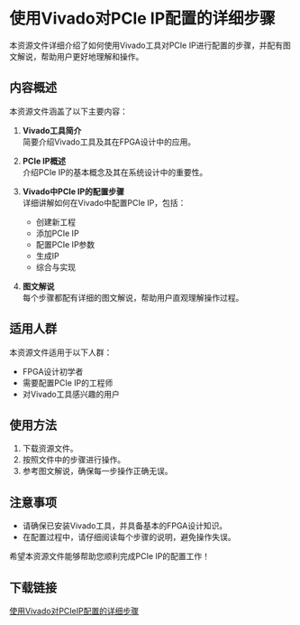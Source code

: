 # 使用Vivado对PCIe IP配置的详细步骤

本资源文件详细介绍了如何使用Vivado工具对PCIe IP进行配置的步骤，并配有图文解说，帮助用户更好地理解和操作。

## 内容概述

本资源文件涵盖了以下主要内容：

1. **Vivado工具简介**  
   简要介绍Vivado工具及其在FPGA设计中的应用。

2. **PCIe IP概述**  
   介绍PCIe IP的基本概念及其在系统设计中的重要性。

3. **Vivado中PCIe IP的配置步骤**  
   详细讲解如何在Vivado中配置PCIe IP，包括：
   - 创建新工程
   - 添加PCIe IP
   - 配置PCIe IP参数
   - 生成IP
   - 综合与实现

4. **图文解说**  
   每个步骤都配有详细的图文解说，帮助用户直观理解操作过程。

## 适用人群

本资源文件适用于以下人群：

- FPGA设计初学者
- 需要配置PCIe IP的工程师
- 对Vivado工具感兴趣的用户

## 使用方法

1. 下载资源文件。
2. 按照文件中的步骤进行操作。
3. 参考图文解说，确保每一步操作正确无误。

## 注意事项

- 请确保已安装Vivado工具，并具备基本的FPGA设计知识。
- 在配置过程中，请仔细阅读每个步骤的说明，避免操作失误。

希望本资源文件能够帮助您顺利完成PCIe IP的配置工作！

## 下载链接

[使用Vivado对PCIeIP配置的详细步骤](https://pan.quark.cn/s/3e3b5d36c987)